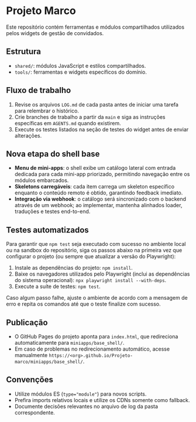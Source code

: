 # Projeto Marco

Este repositório contém ferramentas e módulos compartilhados utilizados pelos widgets de gestão de convidados.

## Estrutura
- `shared/`: módulos JavaScript e estilos compartilhados.
- `tools/`: ferramentas e widgets específicos do domínio.

## Fluxo de trabalho
1. Revise os arquivos `LOG.md` de cada pasta antes de iniciar uma tarefa para relembrar o histórico.
2. Crie branches de trabalho a partir da `main` e siga as instruções específicas em `AGENTS.md` quando existirem.
3. Execute os testes listados na seção de testes do widget antes de enviar alterações.

## Nova etapa do shell base
- **Menu de mini-apps**: o shell exibe um catálogo lateral com entrada dedicada para cada mini-app priorizado, permitindo navegação entre os módulos embarcados.
- **Skeletons carregáveis**: cada item carrega um skeleton específico enquanto o conteúdo remoto é obtido, garantindo feedback imediato.
- **Integração via webhook**: o catálogo será sincronizado com o backend através de um webhook; ao implementar, mantenha alinhados loader, traduções e testes end-to-end.

## Testes automatizados
Para garantir que `npm test` seja executado com sucesso no ambiente local ou na sandbox do repositório, siga os passos abaixo na primeira vez que configurar o projeto (ou sempre que atualizar a versão do Playwright):

1. Instale as dependências do projeto: `npm install`.
2. Baixe os navegadores utilizados pelo Playwright (inclui as dependências do sistema operacional): `npx playwright install --with-deps`.
3. Execute a suíte de testes: `npm test`.

Caso algum passo falhe, ajuste o ambiente de acordo com a mensagem de erro e repita os comandos até que o teste finalize com sucesso.

## Publicação
- O GitHub Pages do projeto aponta para `index.html`, que redireciona automaticamente para `miniapps/base_shell/`.
- Em caso de problemas no redirecionamento automático, acesse manualmente `https://<org>.github.io/Projeto-marco/miniapps/base_shell/`.

## Convenções
- Utilize módulos ES (`type="module"`) para novos scripts.
- Prefira imports relativos locais e utilize os CDNs somente como fallback.
- Documente decisões relevantes no arquivo de log da pasta correspondente.
